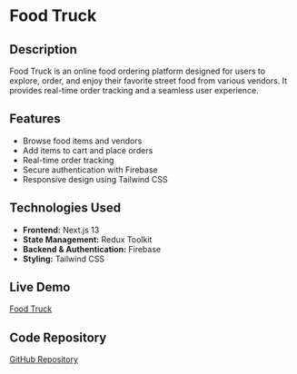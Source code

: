 # Food Truck

## Description
Food Truck is an online food ordering platform designed for users to explore, order, and enjoy their favorite street food from various vendors. It provides real-time order tracking and a seamless user experience.

## Features
- Browse food items and vendors
- Add items to cart and place orders
- Real-time order tracking
- Secure authentication with Firebase
- Responsive design using Tailwind CSS

## Technologies Used
- **Frontend:** Next.js 13
- **State Management:** Redux Toolkit
- **Backend & Authentication:** Firebase
- **Styling:** Tailwind CSS

## Live Demo
[Food Truck](https://tif-foodtruck.vercel.app/)

## Code Repository
[GitHub Repository](https://github.com/geekyasif/tif-foodtruck)


